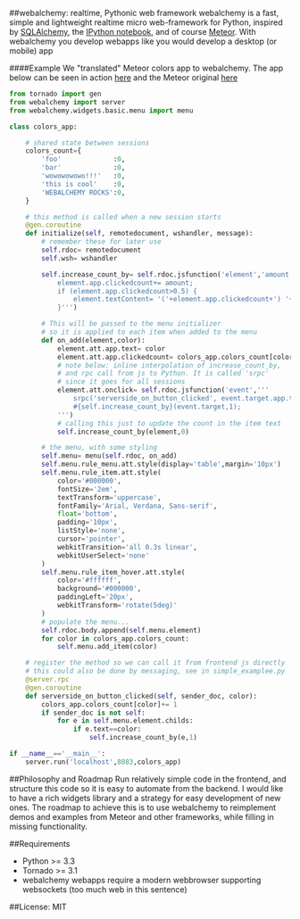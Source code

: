##webalchemy: realtime, Pythonic web framework
webalchemy is a fast, simple and lightweight realtime micro web-framework for Python, inspired by [SQLAlchemy](http://www.sqlalchemy.org/), the [IPython notebook](http://ipython.org/), and of course [Meteor](http://www.meteor.com/). With webalchemy you develop webapps like you would develop a desktop (or mobile) app

####Example
We "translated" Meteor colors app to webalchemy. The app below can be seen in action [here](https://vimeo.com/73073766) and the Meteor original [here](http://www.meteor.com/screencast)
```python
from tornado import gen
from webalchemy import server
from webalchemy.widgets.basic.menu import menu

class colors_app:    

    # shared state between sessions
    colors_count={
        'foo'             :0,
        'bar'             :0,
        'wowowowowo!!!'   :0,
        'this is cool'    :0,
        'WEBALCHEMY ROCKS':0,
    }

    # this method is called when a new session starts
    @gen.coroutine
    def initialize(self, remotedocument, wshandler, message):
        # remember these for later use
        self.rdoc= remotedocument
        self.wsh= wshandler

        self.increase_count_by= self.rdoc.jsfunction('element','amount','''
            element.app.clickedcount+= amount;
            if (element.app.clickedcount>0.5) {
                element.textContent= '('+element.app.clickedcount+') '+element.app.text;
            }''')

        # This will be passed to the menu initializer
        # so it is applied to each item when added to the menu
        def on_add(element,color):
            element.att.app.text= color
            element.att.app.clickedcount= colors_app.colors_count[color]
            # note below: inline interpolation of increase_count_by,
            # and rpc call from js to Python. It is called 'srpc'
            # since it goes for all sessions
            element.att.onclick= self.rdoc.jsfunction('event','''
                srpc('serverside_on_button_clicked', event.target.app.text);
                #{self.increase_count_by}(event.target,1);
            ''')
            # calling this just to update the count in the item text
            self.increase_count_by(element,0)

        # the menu, with some styling
        self.menu= menu(self.rdoc, on_add)
        self.menu.rule_menu.att.style(display='table',margin='10px')
        self.menu.rule_item.att.style(
            color='#000000',
            fontSize='2em',
            textTransform='uppercase',
            fontFamily='Arial, Verdana, Sans-serif',
            float='bottom',
            padding='10px',
            listStyle='none',
            cursor='pointer',
            webkitTransition='all 0.3s linear',
            webkitUserSelect='none'
        )
        self.menu.rule_item_hover.att.style(
            color='#ffffff',
            background='#000000',
            paddingLeft='20px',
            webkitTransform='rotate(5deg)'
        )
        # populate the menu...
        self.rdoc.body.append(self.menu.element)
        for color in colors_app.colors_count:
            self.menu.add_item(color)

    # register the method so we can call it from frontend js directly
    # this could also be done by messaging, see in simple_examplee.py
    @server.rpc
    @gen.coroutine
    def serverside_on_button_clicked(self, sender_doc, color):
        colors_app.colors_count[color]+= 1
        if sender_doc is not self:
            for e in self.menu.element.childs:
                if e.text==color:
                    self.increase_count_by(e,1)

if __name__=='__main__':
    server.run('localhost',8083,colors_app)
```
##Philosophy and Roadmap
Run relatively simple code in the frontend, and structure this code so it is easy to automate from the backend. I would like to have a rich widgets library and a strategy for easy development of new ones. The roadmap to achieve this is to use webalchemy to reimplement demos and examples from Meteor and other frameworks, while filling in missing functionality.

##Requirements
* Python >= 3.3
* Tornado >= 3.1
* webalchemy webapps require a modern webbrowser supporting websockets (too much web in this sentence)

##License: MIT
